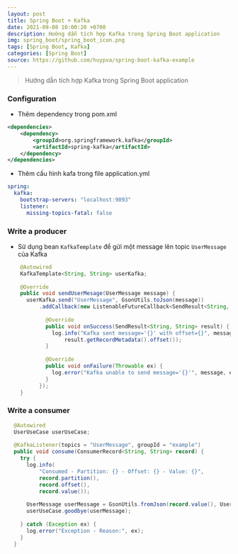 ```yaml
---
layout: post
title: Spring Boot + Kafka
date: 2021-09-08 10:00:20 +0700
description: Hướng dẫn tích hợp Kafka trong Spring Boot application
img: spring_boot/spring_boot_icon.png
tags: [Spring Boot, Kafka]
categories: [Spring Boot]
source: https://github.com/huypva/spring-boot-kafka-example
---
```


> Hướng dẫn tích hợp Kafka trong Spring Boot application

### Configuration

- Thêm dependency trong pom.xml

```xml
<dependencies>
    <dependency>
        <groupId>org.springframework.kafka</groupId>
        <artifactId>spring-kafka</artifactId>
    </dependency>
</dependencies>
``` 

- Thêm cấu hình kafa trong file application.yml

```yml
spring:
  kafka:
    bootstrap-servers: "localhost:9093"
    listener:
      missing-topics-fatal: false
```

### Write a producer

- Sử dụng bean `KafkaTemplate` để gửi một message lên topic `UserMessage` của Kafka

```java
    @Autowired
    KafkaTemplate<String, String> userKafka;
  
    @Override
    public void sendUserMesage(UserMessage message) {
      userKafka.send("UserMessage", GsonUtils.toJson(message))
          .addCallback(new ListenableFutureCallback<SendResult<String, String>>() {
  
            @Override
            public void onSuccess(SendResult<String, String> result) {
              log.info("Kafka sent message='{}' with offset={}", message,
                  result.getRecordMetadata().offset());
            }
  
            @Override
            public void onFailure(Throwable ex) {
              log.error("Kafka unable to send message='{}'", message, ex);
            }
          });
    }
```

### Write a consumer

```java
  @Autowired
  UserUseCase userUseCase;
  
  @KafkaListener(topics = "UserMessage", groupId = "example")
  public void consume(ConsumerRecord<String, String> record) {
    try {
      log.info(
          "Consumed - Partition: {} - Offset: {} - Value: {}",
          record.partition(),
          record.offset(),
          record.value());
  
      UserMessage userMessage = GsonUtils.fromJson(record.value(), UserMessage.class);
      userUseCase.goodbye(userMessage);
  
    } catch (Exception ex) {
      log.error("Exception - Reason:", ex);
    }
  }    
```

